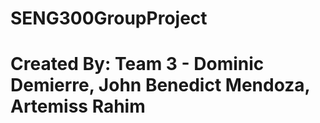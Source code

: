 # SENG300GroupProject
# Created By: Team 3 - Dominic Demierre, John Benedict Mendoza, Artemiss Rahim
